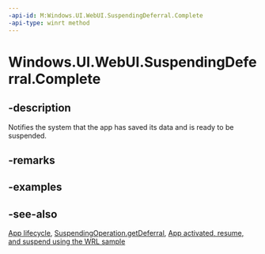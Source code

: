 ```yaml
---
-api-id: M:Windows.UI.WebUI.SuspendingDeferral.Complete
-api-type: winrt method
---
```


<!-- Method syntax
public void Complete()
-->

# Windows.UI.WebUI.SuspendingDeferral.Complete

## -description
Notifies the system that the app has saved its data and is ready to be suspended.

## -remarks

## -examples

## -see-also
[App lifecycle](/windows/uwp/launch-resume/app-lifecycle), [SuspendingOperation.getDeferral](suspendingoperation_getdeferral_254836512.md), [App activated, resume, and suspend using the WRL sample](https://github.com/microsoftarchive/msdn-code-gallery-microsoft/tree/master/Official%20Windows%20Platform%20Sample/Windows%208%20app%20samples/%5BJavaScript%5D-Windows%208%20app%20samples/JavaScript/Windows%208%20app%20samples/App%20activated%2C%20resume%2C%20and%20suspend%20using%20the%20WRL%20%20sample%20(Windows%208)/JavaScript)
